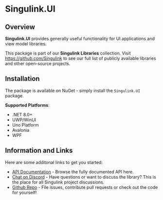 <div class="article">

# Singulink.UI

## Overview

**Singulink.UI** provides generally useful functionality for UI applications and view model libraries.

This package is part of our **Singulink Libraries** collection. Visit https://github.com/Singulink to see our full list of publicly available libraries and other open-source projects.

## Installation

The package is available on NuGet - simply install the `Singulink.UI` package.

**Supported Platforms**:
- .NET 8.0+
- UWP/WinUI
- Uno Platform
- Avalonia
- WPF

## Information and Links

Here are some additonal links to get you started:

- [API Documentation](api/Singulink.UI.Tasks.yml) - Browse the fully documented API here.
- [Chat on Discord](https://discord.gg/EkQhJFsBu6) - Have questions or want to discuss the library? This is the place for all Singulink project discussions.
- [Github Repo](https://github.com/Singulink/Singulink.UI) - File issues, contribute pull requests or check out the code for yourself!

</div>
